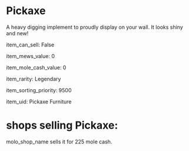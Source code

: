 # Pickaxe

A heavy digging implement to proudly display on your wall. It looks shiny and new!

item_can_sell: False

item_mews_value: 0

item_mole_cash_value: 0

item_rarity: Legendary

item_sorting_priority: 9500

item_uid: Pickaxe Furniture

# shops selling Pickaxe:

molo_shop_name sells it for 225 mole cash.